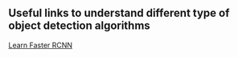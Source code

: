 ## Useful links to understand different type of object detection algorithms

[Learn Faster RCNN](https://tryolabs.com/blog/2018/01/18/faster-r-cnn-down-the-rabbit-hole-of-modern-object-detection/)  

